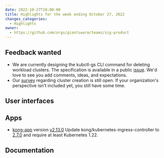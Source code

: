 ```yaml
---
date: 2022-10-27T10:00:00
title: Highlights for the week ending October 27, 2022
changes_categories:
  - Highlights
owner:
  - https://github.com/orgs/giantswarm/teams/sig-product
---
```


## Feedback wanted

- We are currently designing the kubctl-gs CLI command for deleting workload clusters. The specification is available in a public [issue](https://github.com/giantswarm/roadmap/issues/1559#issuecomment-1290288319). We'd love to see you add comments, ideas, and expectations.
- Our [survey](https://forms.gle/jpGjU2DRbKohoudc7) regarding cluster creation is still open. If your organization's perspective isn't included yet, you still have some time.

## User interfaces


## Apps
- [kong-app](https://github.com/giantswarm/kong-app) version [v2.13.0](https://github.com/giantswarm/kong-app/blob/master/CHANGELOG.md#2130---2022-10-25) Update kong/kubernetes-ingress-controller to [2.7.0](https://github.com/Kong/kubernetes-ingress-controller/releases/tag/v2.7.0) and require at least Kubernetes 1.22.


## Documentation

